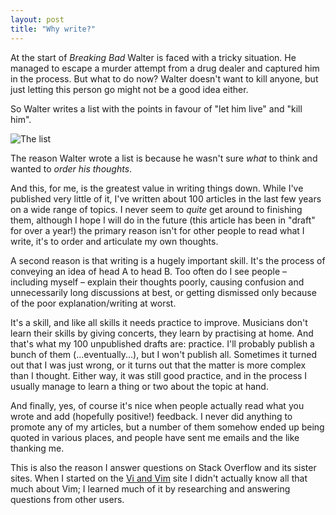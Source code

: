 ```yaml
---
layout: post
title: "Why write?"
---
```


At the start of *Breaking Bad* Walter is faced with a tricky situation. He
managed to escape a murder attempt from a drug dealer and captured him in the
process. But what to do now? Walter doesn't want to kill anyone, but just
letting this person go might not be a good idea either.

So Walter writes a list with the points in favour of "let him live" and "kill
him".

<div class="border-img center-img"><img alt="The list" src="{% base64 ./_images/writing.jpeg %}"></div>

The reason Walter wrote a list is because he wasn't sure *what* to think and
wanted to *order his thoughts*.

And this, for me, is the greatest value in writing things down. While I've
published very little of it, I've written about 100 articles in the last few
years on a wide range of topics. I never seem to *quite* get around to finishing
them, although I hope I will do in the future (this article has been in "draft"
for over a year!) the primary reason isn't for other people to read what I
write, it's to order and articulate my own thoughts.

A second reason is that writing is a hugely important skill. It's the process of
conveying an idea of head A to head B. Too often do I see people – including
myself – explain their thoughts poorly, causing confusion and unnecessarily long
discussions at best, or getting dismissed only because of the poor
explanation/writing at worst.

It's a skill, and like all skills it needs practice to improve. Musicians don't
learn their skills by giving concerts, they learn by practising at home. And
that's what my 100 unpublished drafts are: practice. I'll probably publish a
bunch of them (...eventually...), but I won't publish all. Sometimes it turned
out that I was just wrong, or it turns out that the matter is more complex than
I thought. Either way, it was still good practice, and in the process I usually
manage to learn a thing or two about the topic at hand.

And finally, yes, of course it's nice when people actually read what you wrote
and add (hopefully positive!) feedback. I never did anything to promote any of
my articles, but a number of them somehow ended up being quoted in various
places, and people have sent me emails and the like thanking me.

This is also the reason I answer questions on Stack Overflow and its sister
sites. When I started on the [Vi and
Vim](https://vi.stackexchange.com/users/51/carpetsmoker) site I didn't actually
know all that much about Vim; I learned much of it by researching and answering
questions from other users.

